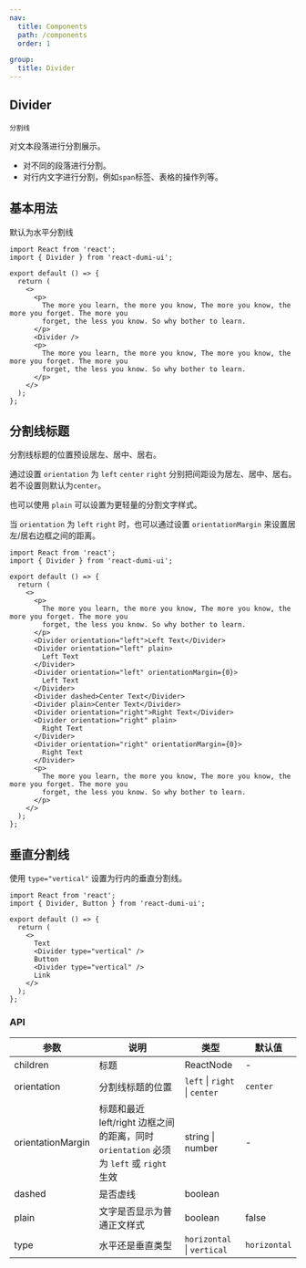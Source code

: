 ```yaml
---
nav:
  title: Components
  path: /components
  order: 1

group:
  title: Divider
---
```


## Divider

`分割线`

对文本段落进行分割展示。

- 对不同的段落进行分割。
- 对行内文字进行分割，例如`span`标签、表格的操作列等。

## 基本用法

默认为水平分割线

```tsx
import React from 'react';
import { Divider } from 'react-dumi-ui';

export default () => {
  return (
    <>
      <p>
        The more you learn, the more you know, The more you know, the more you forget. The more you
        forget, the less you know. So why bother to learn.
      </p>
      <Divider />
      <p>
        The more you learn, the more you know, The more you know, the more you forget. The more you
        forget, the less you know. So why bother to learn.
      </p>
    </>
  );
};
```

## 分割线标题

分割线标题的位置预设居左、居中、居右。

通过设置 `orientation` 为 `left` `center` `right` 分别把间距设为居左、居中、居右。若不设置则默认为`center`。

也可以使用 `plain` 可以设置为更轻量的分割文字样式。

当 `orientation` 为 `left` `right` 时，也可以通过设置 `orientationMargin` 来设置居左/居右边框之间的距离。

```tsx
import React from 'react';
import { Divider } from 'react-dumi-ui';

export default () => {
  return (
    <>
      <p>
        The more you learn, the more you know, The more you know, the more you forget. The more you
        forget, the less you know. So why bother to learn.
      </p>
      <Divider orientation="left">Left Text</Divider>
      <Divider orientation="left" plain>
        Left Text
      </Divider>
      <Divider orientation="left" orientationMargin={0}>
        Left Text
      </Divider>
      <Divider dashed>Center Text</Divider>
      <Divider plain>Center Text</Divider>
      <Divider orientation="right">Right Text</Divider>
      <Divider orientation="right" plain>
        Right Text
      </Divider>
      <Divider orientation="right" orientationMargin={0}>
        Right Text
      </Divider>
      <p>
        The more you learn, the more you know, The more you know, the more you forget. The more you
        forget, the less you know. So why bother to learn.
      </p>
    </>
  );
};
```

## 垂直分割线

使用 `type="vertical"` 设置为行内的垂直分割线。

```tsx
import React from 'react';
import { Divider, Button } from 'react-dumi-ui';

export default () => {
  return (
    <>
      Text
      <Divider type="vertical" />
      Button
      <Divider type="vertical" />
      Link
    </>
  );
};
```

### API

| 参数 | 说明 | 类型 | 默认值 |
| --- | --- | --- | --- |
| children | 标题 | ReactNode | - |
| orientation | 分割线标题的位置 | `left` \| `right` \| `center` | `center` |
| orientationMargin | 标题和最近 left/right 边框之间的距离，同时 `orientation` 必须为 `left` 或 `right` 生效 | string \| number | - |
| dashed | 是否虚线 | boolean |  |
| plain | 文字是否显示为普通正文样式 | boolean | false |
| type | 水平还是垂直类型 | `horizontal` \| `vertical` | `horizontal` |
